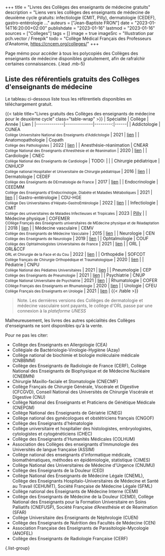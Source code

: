 +++
title = "Livres des Collèges des enseignants de médecine gratuits"
description = "Liens vers les collèges des enseignants de médecine de deuxième cycle gratuits: infectiologie (CMIT, Pilly), dermatologie (CEDEF), gastro-entérologie ..."
auteurs = ["Jean-Baptiste FRON"]
date = "2023-01-14T16:20:00+02:00"
publishdate = "2023-01-16"
lastmod = "2023-01-16"
sources = ["Colleges"]
tags = []
image = true
imageSrc = "Illustration par pch.vector / Freepik"
todo = "Collège Médical Français des Professeurs d'Anatomie, https://cncem.org/colleges/"
+++

Page mémo pour accéder à tous les polycopiés des Collèges des enseignants de médecine disponibles gratuitement, afin de rafraîchir certaines connaissances.
{.lead .mb-5}

## Liste des référentiels gratuits des Collèges d'enseignants de médecine

Le tableau ci-dessous liste tous les référentiels disponibles en téléchargement gratuit.

{{< table title="Livres gratuits des Collèges des enseignants de médecine pour le deuxième cycle" class="table-wrap" >}}
| Spécialité | Collège        | Année    | Lien |
|--------------|--------------|---------:|------|
| Addictologie | CUNEA<br><small>Collège Universitaire National des Enseignants d'Addictologie</small> | 2021 | [lien](https://www.cunea.fr/sites/default/files/ref_psy_add_def_2021.pdf) |
| Anatomopathologie | Copath<br><small>Collège des Pathologistes</small> | 2022 | [lien](https://www.sfpathol.org/564-manuel-introduction.html) |
| Anesthésie-réanimation | CNEAR<br><small>Collège National des Enseignants d'Anesthésie et de Réanimation</small> | 2020 | [lien](https://www.cnear.fr/_files/ugd/361ef2_bf3bcbe89fb24570a6fe31cdcf96ac35.pdf) |
| Cardiologie | CNEC<br><small>Collège National des Enseignants de Cardiologie</small> | TODO: | |
| Chirurgie pédiatrique | CNHUCP<br><small>Collège national Hospitalier et Universitaire de Chirurgie pédiatrique</small> | 2016 | [lien](https://collegechirurgiepediatrique.fr/les-cours/) |
| Dermatologie | CEDEF<br><small>Collège des Enseignants de DErmatologie de France</small> | 2017 | [lien](https://cedef.info/enseignement-2eme-cycle-dermatologie/) |
| Endocrinologie | CEEDMM<br><small>Collège des Enseignants d'Endocrinologie, Diabète et Maladies Métaboliques</small> | 2021 | [lien](https://www.sfendocrino.org/polycopie-des-enseignants-5eme-edition-2021/) |
| Gastro-entérologie | CDU-HGE<br><small>Collège Des Universitaires d'Hépato-GastroEntérologie</small> | 2022 | [lien](https://www.snfge.org/sites/default/files/SNFGE/Formation/dsn_cdu-hge_2022-decembre.pdf) |
| Infectiologie | CMIT<br><small>Collège des universitaires de Maladies Infectieuses et Tropicales</small> | 2023 | [Pilly](https://www.infectiologie.com/fr/pilly-etudiant-edition-2023-disponible-a-la-vente-a-partir-du-23-janvier.html) |
| Médecine physique | COFEMER<br><small>COllège Français des Enseignants universitaires de MEdecine physique et de Réadaptation</small> | 2018 | [lien](https://www.cofemer.fr/cofemer/gestionPagesWebStandard.do?dispatchMethod=affiche&pageId=55) |
| Médecine vasculaire | CEMV<br><small>Collège des Enseignants de Médecine Vasculaire</small> | 2015 | [lien](http://cemv.vascular-e-learning.net/poly/Poly-Vx.pdf) |
| Neurologie | CEN<br><small>Collège des Enseignants de Neurologie</small> | 2019 | [lien](https://www.cen-neurologie.fr/deuxieme-cycle) |
| Ophtalmologie | COUF<br><small>Collège des Ophtalmologistes Universitaires de France</small> | 2021 | [lien](http://couf.fr/espace-etudiants/2eme-cycle-dcem/) |
| ORL | ORL&CCF<br><small>ORL et Chirurgie de la Face et du Cou</small> | 2022 | [lien](https://campusorl.fr/espace-etudiants/2eme-cycle-ecni/) |
| Orthopédie | SOFCOT<br><small>Collège français de Chirurgie Orthopédique et Traumatologique</small> | 2020 | [lien](https://www.sofcot.fr/sites/www.sofcot.fr/files/medias/documents/CollegeOrthop%C3%A9dieTraumatologieELLIPSES%203%C3%A8me%20%C3%A9dition.pdf) |
| Pédiatrie | CNPU<br><small>Collège National des Pédiatres Universitaires</small> | 2021 | [lien](https://www.pedia-univ.fr/deuxieme-cycle/referentiel) |
| Pneumologie | CEP<br><small>Collège des Enseignants de Pneumologie</small> | 2021 | [lien](http://cep.splf.fr/edition-2021-du-referentiel-du-college-des-enseignants-de-pneumologie-cep-pour-la-preparation-des-ecn-7eme-edition/) |
| Psychiatrie | CNUP<br><small>Collège National Universitaire de Psychiatrie </small> | 2021 | [lien](https://www.cunea.fr/sites/default/files/ref_psy_add_def_2021.pdf) |
| Rhumatologie | COFER<br><small>COllège Français des Enseignants en Rhumatologie</small> | 2020 | [lien](http://www.lecofer.org/liste-des-items-ecn.php) |
| Urologie | CFEU<br><small>Collège Français des Enseignants en Urologie</small> | 2021 | [lien](https://www.urofrance.org/lafu-academie/formation-du-college/referentiel-du-college-durologie-5eme-edition/) |
{{< /table >}}

> Note. Les dernières versions des Collèges de dermatologie et médecine vasculaire sont payants, le collège d'ORL passe par une connexion à la *plateforme UNESS*

Malheureusement, les livres des autres spécialités des Collèges d'enseignants ne sont disponibles qu'à la vente.

Pour ne pas les citer:

- Collège des Enseignants en Allergologie (CEA)
- Collégiale de Bactériologie-Virologie-Hygiène (Azay)
- Collège national de biochimie et biologie moléculaire médicale (CNBBMM)
- Collège des Enseignants de Radiologie de France (CERF), Collège National des Enseignants de Biophysique et de Médecine Nucléaire (CNEBMN)
- Chirurgie Maxillo-faciale et Stomatologie (CNECMF)
- Collège Français de Chirurgie Générale, Viscérale et Digestive (CFCGVD), Conseil National des Universités de Chirurgie Viscérale et Digestive (CNU)
- Collège National des Enseignants et Praticiens de Génétique Médicale (CNEPGM)
- Collège National des Enseignants de Gériatrie (CNEG)
- Collège national des gynécologues et obstétriciens français (CNGOF)
- Collège des Enseignants d'hématologie
- Collège universitaire et hospitalier des histologistes, embryologistes, cytologistes et cytogénéticiens (CHEC)
- Collège des Enseignants d'Humanités Médicales (COLHUM)
- Association des Collèges des enseignants d'Immunologie des Universités de langue française (ASSIM)
- Collège national des enseignants d'informatique médicale, biomathématiques, méthodes en épidémiologie, statistique (CIMES)
- Collège National des Universitaires de Médecine d'Urgence (CNUMU)
- Collège des Enseignants de la Douleur (CED)
- Collège National des Enseignants de Médecine Légale (CNEML), Collège des Enseignants Hospitalo-Universitaires de Médecine et Santé au Travail (CEHUMT), Société Française de Médecine Légale (SFML)
- Collège national des Enseignants de Médecine Interne (CEMI)
- Collège des Enseignants de Médecine de la Douleur (CEMD), Collège National des Enseignants pour la Formation Universitaire en Soins Palliatifs (CNEFUSP), Société Française d’Anesthésie et de Réanimation (SFAR)
- Collège Universitaire des Enseignants de Néphrologie (CUEN)
- Collège des Enseignants de Nutrition des Facultés de Médecine (CEN)
- Association Française des Enseignants de Parasitologie-Mycologie (ANOFEL)
- Collège des Enseignants de Radiologie Française (CERF)

{.list-group}
